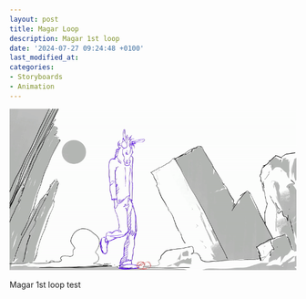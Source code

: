 ```yaml
---
layout: post
title: Magar Loop
description: Magar 1st loop
date: '2024-07-27 09:24:48 +0100'
last_modified_at:
categories:
- Storyboards
- Animation
---
```


![Magar first loop](/images/Magar_1st_loop.gif)

Magar 1st loop test